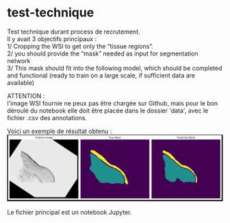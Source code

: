 # test-technique
Test technique durant process de recrutement.  
Il y avait 3 objectifs principaux :  
  1/ Cropping the WSI to get only the “tissue regions”.  
  2/ you should provide the “mask” needed as input for segmentation network  
  3/ This mask should fit into the following model, which should be completed and functional (ready to train on a large scale, if sufficient data are available)  
  
ATTENTION :  
l'image WSI fournie ne peux pas être chargée sur Github, mais pour le bon déroulé du notebook elle doit être placée dans le dossier 'data', avec le fichier .csv des annotations.   
  
Voici un exemple de résultat obtenu :  
![Exemple de résultats](https://github.com/thmsguerin/test-technique/blob/main/results.png)   

Le fichier principal est un notebook Jupyter.
